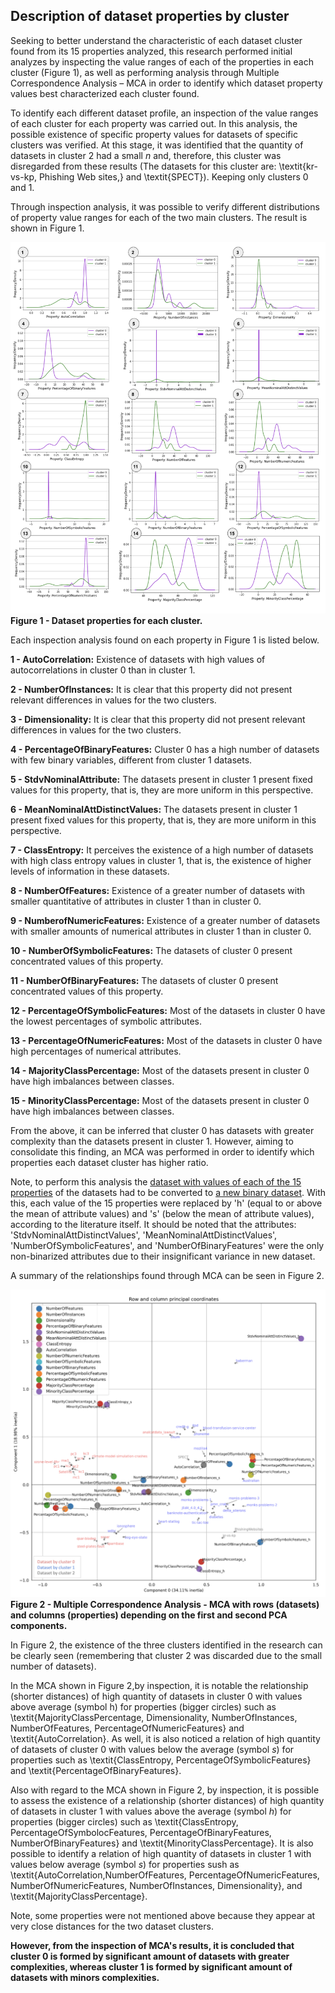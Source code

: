 

## Description of dataset properties by cluster

Seeking to better understand the characteristic of each dataset cluster found from its 15 properties analyzed, this research performed initial analyzes by inspecting the value ranges of each of the properties in each cluster (Figure 1), as well as performing analysis through Multiple Correspondence Analysis – MCA in order to identify which dataset property values best characterized each cluster found.

To identify each different dataset profile, an inspection of the value ranges of each cluster for each property was carried out. In this analysis, the possible existence of specific property values for datasets of specific clusters was verified. At this stage, it was identified that the quantity of datasets in cluster 2 had a small $n$ and, therefore, this cluster was disregarded from these results (The datasets for this cluster are: \textit{kr-vs-kp, Phishing Web sites,} and \textit{SPECT}). Keeping only clusters 0 and 1.

Through inspection analysis, it was possible to verify different distributions of property value ranges for each of the two main clusters. The result is shown in Figure 1.

![alt text](https://github.com/josesousaribeiro/XAI-Benchmark/blob/main/Openml/full_properties_by_cluster_in_frame_.png)
**Figure 1 - Dataset properties for each cluster.**

Each inspection analysis found on each property in Figure 1 is listed below.

**1 - AutoCorrelation:** Existence of datasets with high values of autocorrelations in cluster 0 than in cluster 1. 

**2 - NumberOfInstances:** It is clear that this property did not present relevant differences in values for the two clusters.

**3 - Dimensionality:** It is clear that this property did not present relevant differences in values for the two clusters.

**4 - PercentageOfBinaryFeatures:** Cluster 0 has a high number of datasets with few binary variables, different from cluster 1 datasets. 

**5 - StdvNominalAttribute:** The datasets present in cluster 1 present fixed values for this property, that is, they are more uniform in this perspective.

**6 - MeanNominalAttDistinctValues:** The datasets present in cluster 1 present fixed values for this property, that is, they are more uniform in this perspective.

**7 - ClassEntropy:** It perceives the existence of a high number of datasets with high class entropy values ​​in cluster 1, that is, the existence of higher levels of information in these datasets.

**8 - NumberOfFeatures:** Existence of a greater number of datasets with smaller quantitative of attributes in cluster 1 than in cluster 0.

**9 - NumberofNumericFeatures:** Existence of a greater number of datasets with smaller amounts of numerical attributes in cluster 1 than in cluster 0.

**10 - NumberOfSymbolicFeatures:** The datasets of cluster 0 present concentrated values ​​of this property.

**11 - NumberOfBinaryFeatures:** The datasets of cluster 0 present concentrated values ​​of this property.

**12 - PercentageOfSymbolicFeatures:** Most of the datasets in cluster 0 have the lowest percentages of symbolic attributes.

**13 - PercentageOfNumericFeatures:** Most of the datasets in cluster 0 have high percentages of numerical attributes.

**14 - MajorityClassPercentage:** Most of the datasets present in cluster 0 have high imbalances between classes.

**15 - MinorityClassPercentage:** Most of the datasets present in cluster 0 have high imbalances between classes.


From the above, it can be inferred that cluster 0 has datasets with greater complexity than the datasets present in cluster 1. However, aiming to consolidate this finding, an MCA was performed in order to identify which properties each dataset cluster has higher ratio.

Note, to perform this analysis the [dataset with values of each of the 15 properties](https://github.com/josesousaribeiro/XAI-Benchmark/blob/main/Openml/df_dataset_properties.csv) of the datasets had to be converted to [a new binary dataset](https://github.com/josesousaribeiro/XAI-Benchmark/blob/main/Openml/df_properties_binarized.csv). With this, each value of the 15 properties were replaced by 'h' (equal to or above the mean of attribute values) and 's' (below the mean of attribute values), according to the literature itself. It should be noted that the attributes: 'StdvNominalAttDistinctValues', 'MeanNominalAttDistinctValues', 'NumberOfSymbolicFeatures', and 'NumberOfBinaryFeatures' were the only non-binarized attributes due to their insignificant variance in new dataset.

A summary of the relationships found through MCA can be seen in Figure 2.

![alt text](https://github.com/josesousaribeiro/XAI-Benchmark/blob/main/Figures/mca_dataset_properties.png)
**Figure 2 - Multiple Correspondence Analysis - MCA with rows (datasets) and columns (properties) depending on the first and second PCA components.**

In Figure 2, the existence of the three clusters identified in the research can be clearly seen (remembering that cluster 2 was discarded due to the small number of datasets).

In the MCA shown in Figure 2,by inspection, it is notable the relationship (shorter distances) of high quantity of datasets in cluster 0 with values above average (symbol h) for properties (bigger circles) such as \textit{MajorityClassPercentage, Dimensionality, NumberOfInstances, NumberOfFeatures, PercentageOfNumericFeatures} and \textit{AutoCorrelation}. As well, it is also noticed a relation of high quantity of datasets of cluster 0 with values below the average (symbol $s$) for properties such as \textit{ClassEntropy, PercentageOfSymbolicFeatures} and \textit{PercentageOfBinaryFeatures}.

Also with regard to the MCA shown in Figure 2, by inspection, it is possible to assess the existence of a relationship (shorter distances) of high quantity of datasets in cluster 1 with values above the average (symbol $h$) for properties (bigger circles) such as \textit{ClassEntropy, PercentageOfSymbolocFeatures, PercentageOfBinaryFeatures, NumberOfBinaryFeatures} and \textit{MinorityClassPercentage}. It is also possible to identify a relation of high quantity of datasets in cluster 1 with values below average (symbol $s$) for properties sush as \textit{AutoCorrelation,NumberOfFeatures, PercentageOfNumericFeatures, NumberOfNumericFeatures, NumberOfInstances, Dimensionality}, and \textit{MajorityClassPercentage}.

Note, some properties were not mentioned above because they appear at very close distances for the two dataset clusters.

**However, from the inspection of MCA's results, it is concluded that cluster 0 is formed by significant amount of datasets with greater complexities, whereas cluster 1 is formed by significant amount of datasets with minors complexities.**

